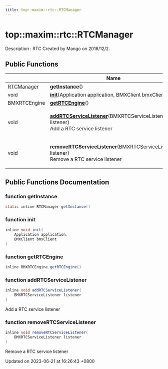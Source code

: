 ```yaml
---
title: top::maxim::rtc::RTCManager
---
```


# top::maxim::rtc::RTCManager

Description : RTC Created by Mango on 2018/12/2.

## Public Functions

|                                                                       | Name                                                                                                                                                                                                            |
| --------------------------------------------------------------------- | --------------------------------------------------------------------------------------------------------------------------------------------------------------------------------------------------------------- |
| [RTCManager](classtop\_1\_1maxim\_1\_1rtc\_1\_1\_r\_t\_c\_manager.md) | [**getInstance**](classtop\_1\_1maxim\_1\_1rtc\_1\_1\_r\_t\_c\_manager.md#function-getinstance)()                                                                                                               |
| void                                                                  | [**init**](classtop\_1\_1maxim\_1\_1rtc\_1\_1\_r\_t\_c\_manager.md#function-init)(Application application, BMXClient bmxClient)                                                                                 |
| BMXRTCEngine                                                          | [**getRTCEngine**](classtop\_1\_1maxim\_1\_1rtc\_1\_1\_r\_t\_c\_manager.md#function-getrtcengine)()                                                                                                             |
| void                                                                  | <p><a href="classtop_1_1maxim_1_1rtc_1_1_r_t_c_manager.md#function-addrtcservicelistener"><strong>addRTCServiceListener</strong></a>(BMXRTCServiceListener listener)<br>Add a RTC service listener</p>          |
| void                                                                  | <p><a href="classtop_1_1maxim_1_1rtc_1_1_r_t_c_manager.md#function-removertcservicelistener"><strong>removeRTCServiceListener</strong></a>(BMXRTCServiceListener listener)<br>Remove a RTC service listener</p> |

## Public Functions Documentation

### function getInstance

```java
static inline RTCManager getInstance()
```

### function init

```java
inline void init(
    Application application,
    BMXClient bmxClient
)
```

### function getRTCEngine

```java
inline BMXRTCEngine getRTCEngine()
```

### function addRTCServiceListener

```java
inline void addRTCServiceListener(
    BMXRTCServiceListener listener
)
```

Add a RTC service listener

### function removeRTCServiceListener

```java
inline void removeRTCServiceListener(
    BMXRTCServiceListener listener
)
```

Remove a RTC service listener



Updated on 2023-06-21 at 16:26:43 +0800
